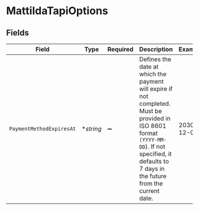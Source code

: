 # MattildaTapiOptions


## Fields

| Field                                                                                                                                                                                                | Type                                                                                                                                                                                                 | Required                                                                                                                                                                                             | Description                                                                                                                                                                                          | Example                                                                                                                                                                                              |
| ---------------------------------------------------------------------------------------------------------------------------------------------------------------------------------------------------- | ---------------------------------------------------------------------------------------------------------------------------------------------------------------------------------------------------- | ---------------------------------------------------------------------------------------------------------------------------------------------------------------------------------------------------- | ---------------------------------------------------------------------------------------------------------------------------------------------------------------------------------------------------- | ---------------------------------------------------------------------------------------------------------------------------------------------------------------------------------------------------- |
| `PaymentMethodExpiresAt`                                                                                                                                                                             | **string*                                                                                                                                                                                            | :heavy_minus_sign:                                                                                                                                                                                   | Defines the date at which the payment will expire if not completed. Must be provided in ISO 8601 format `(YYYY-MM-DD`). If not specified, it defaults to 7 days in the future from the current date. | 2030-12-01                                                                                                                                                                                           |